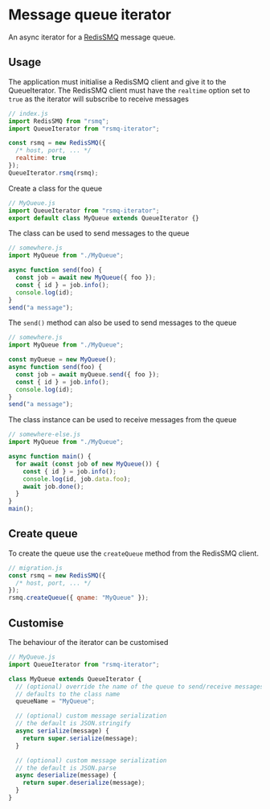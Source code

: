 # Message queue iterator

An async iterator for a [RedisSMQ](https://github.com/smrchy/rsmq) message queue.

## Usage

The application must initialise a RedisSMQ client and give it to the QueueIterator.
The RedisSMQ client must have the `realtime` option set to `true` as the iterator will
subscribe to receive messages

```js
// index.js
import RedisSMQ from "rsmq";
import QueueIterator from "rsmq-iterator";

const rsmq = new RedisSMQ({
  /* host, port, ... */
  realtime: true
});
QueueIterator.rsmq(rsmq);
```

Create a class for the queue

```js
// MyQueue.js
import QueueIterator from "rsmq-iterator";
export default class MyQueue extends QueueIterator {}
```

The class can be used to send messages to the queue

```js
// somewhere.js
import MyQueue from "./MyQueue";

async function send(foo) {
  const job = await new MyQueue({ foo });
  const { id } = job.info();
  console.log(id);
}
send("a message");
```

The `send()` method can also be used to send messages to the queue

```js
// somewhere.js
import MyQueue from "./MyQueue";

const myQueue = new MyQueue();
async function send(foo) {
  const job = await myQueue.send({ foo });
  const { id } = job.info();
  console.log(id);
}
send("a message");
```

The class instance can be used to receive messages from the queue

```js
// somewhere-else.js
import MyQueue from "./MyQueue";

async function main() {
  for await (const job of new MyQueue()) {
    const { id } = job.info();
    console.log(id, job.data.foo);
    await job.done();
  }
}
main();
```

## Create queue

To create the queue use the `createQueue` method from the RedisSMQ client.

```js
// migration.js
const rsmq = new RedisSMQ({
  /* host, port, ... */
});
rsmq.createQueue({ qname: "MyQueue" });
```

## Customise

The behaviour of the iterator can be customised

```js
// MyQueue.js
import QueueIterator from "rsmq-iterator";

class MyQueue extends QueueIterator {
  // (optional) override the name of the queue to send/receive messages to/from
  // defaults to the class name
  queueName = "MyQueue";

  // (optional) custom message serialization
  // the default is JSON.stringify
  async serialize(message) {
    return super.serialize(message);
  }

  // (optional) custom message serialization
  // the default is JSON.parse
  async deserialize(message) {
    return super.deserialize(message);
  }
}
```
